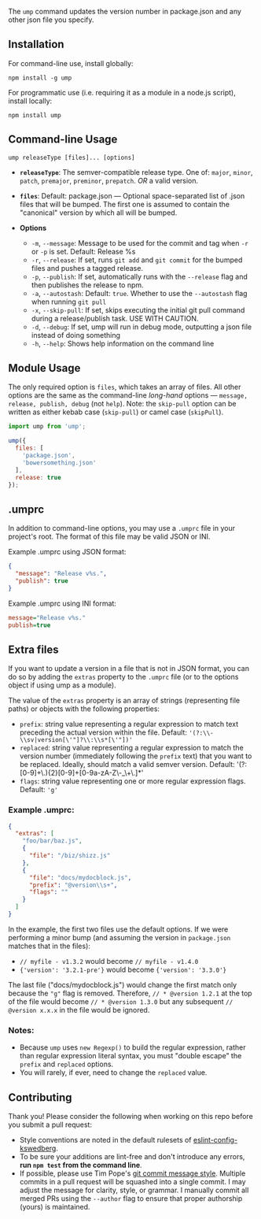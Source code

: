 The `ump` command updates the version number in package.json and any other json file you specify.

## Installation

For command-line use, install globally:

`npm install -g ump`

For programmatic use (i.e. requiring it as a module in a node.js script), install locally:

`npm install ump`

## Command-line Usage

`ump releaseType [files]... [options]`

* **`releaseType`**: The semver-compatible release type. One of: `major`, `minor`, `patch`, `premajor`, `preminor`, `prepatch`. *OR* a valid version.
* **`files`**: Default: package.json — Optional space-separated list of .json files that will be bumped. The first one is assumed to contain the "canonical" version by which all will be bumped.

* **Options**
  * `-m`, `--message`:      Message to be used for the commit and tag when `-r` or `-p` is set. Default: Release %s
  * `-r`, `--release`:      If set, runs `git add` and `git commit` for the bumped files and pushes a tagged release.
  * `-p`, `--publish`:      If set, automatically runs with the `--release` flag and then publishes the release to npm.
  * `-a`, `--autostash`:    Default: `true`. Whether to use the `--autostash` flag when running `git pull`
  * `-x`, `--skip-pull`:    If set, skips executing the initial git pull command during a release/publish task. USE WITH CAUTION.
  * `-d`, `--debug`:        If set, ump will run in debug mode, outputting a json file instead of doing something
  * `-h`, `--help`:         Shows help information on the command line

## Module Usage

The only required option is `files`, which takes an array of files. All other options are the same as the command-line *long-hand* options — `message, release, publish, debug` (not `help`). Note: the `skip-pull` option can be written as either kebab case (`skip-pull`) or camel case (`skipPull`).

```js
import ump from 'ump';

ump({
  files: [
    'package.json',
    'bowersomething.json'
  ],
  release: true
});

```

## .umprc

In addition to command-line options, you may use a `.umprc` file in your project's root. The format of this file may be valid JSON or INI.

Example .umprc using JSON format:

```json
{
  "message": "Release v%s.",
  "publish": true
}
```

Example .umprc using INI format:

```ini
message="Release v%s."
publish=true
```

## Extra files

If you want to update a version in a file that is not in JSON format, you can do so by adding the `extras` property to the `.umprc` file (or to the options object if using ump as a module).

The value of the `extras` property is an array of strings (representing file paths) or objects with the following properties:

* `prefix`: string value representing a regular expression to match text preceding the actual version within the file. Default: `'(?:\\-\\sv|version[\'"]?\\:\\s*[\'"])'`
* `replaced`: string value representing a regular expression to match the version number (immediately following the `prefix` text) that you want to be replaced. Ideally, should match a valid semver version. Default: '(?:[0-9]+\\.){2}[0-9]+[0-9a-zA-Z\\-_\\+\\.]*'
* `flags`: string value representing one or more regular expression flags. Default: `'g'`


### Example .umprc:

```json
{
  "extras": [
    "foo/bar/baz.js",
    {
      "file": "/biz/shizz.js"
    },
    {
      "file": "docs/mydocblock.js",
      "prefix": "@version\\s+",
      "flags": ""
    }
  ]
}
```

In the example, the first two files use the default options. If we were performing a minor bump (and assuming the version in `package.json` matches that in the files):

* `// myfile - v1.3.2` would become `// myfile - v1.4.0`
* `{'version': '3.2.1-pre'}` would become `{'version': '3.3.0'}`

The last file ("docs/mydocblock.js") would change the first match only because the `"g"` flag is removed. Therefore, `// * @version 1.2.1` at the top of the file would become `// * @version 1.3.0` but any subsequent `// @version x.x.x` in the file would be ignored.

### Notes:

* Because `ump` uses `new Regexp()` to build the regular expression, rather than regular expression literal syntax, you must "double escape" the `prefix` and `replaced` options.
* You will rarely, if ever, need to change the `replaced` value.

## Contributing

Thank you! Please consider the following when working on this repo before you submit a pull request:

* Style conventions are noted in the default rulesets of [eslint-config-kswedberg](https://github.com/kswedberg/eslint-config-kswedberg).
* To be sure your additions are lint-free and don't introduce any errors, **run `npm test` from the command line**.
* If possible, please use Tim Pope's [git commit message style](http://tbaggery.com/2008/04/19/a-note-about-git-commit-messages.html). Multiple commits in a pull request will be squashed into a single commit. I may adjust the message for clarity, style, or grammar. I manually commit all merged PRs using the `--author` flag to ensure that proper authorship (yours) is maintained.
